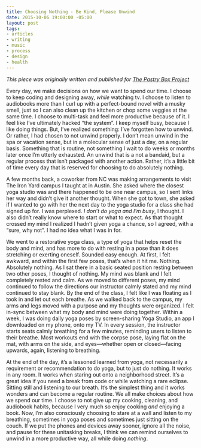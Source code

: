 ```yaml
---
title: Choosing Nothing - Be Kind, Please Unwind
date: 2015-10-06 19:00:00 -05:00
layout: post
tags:
- articles
- writing
- music
- process
- design
- health
---
```


*This piece was originally written and published for [The Pastry Box Project](https://the-pastry-box-project.net/sameera-kapila/2015-october-7)*

Every day, we make decisions on how we want to spend our time. I choose to keep coding and designing away, *while* watching tv. I choose to listen to audiobooks more than I curl up with a perfect-bound novel with a musky smell, just so I can also clean up the kitchen or chop some veggies at the same time. I choose to multi-task and feel more productive because of it. I feel like I’ve ultimately hacked “the system”. I keep myself busy, because I like doing things. But, I’ve realized something: I’ve forgotten how to unwind. Or rather, I had chosen to not unwind properly. I don’t mean unwind in the spa or vacation sense, but in a molecular sense of just a day, on a regular basis. Something that is routine, not something I wait to do weeks or months later once I’m utterly exhausted. An unwind that is a not a bandaid, but a regular process that isn’t packaged with another action. Rather, it’s a little bit of time every day that is reserved for choosing to do absolutely nothing.

A few months back, a coworker from NC was making arrangements to visit The Iron Yard campus I taught at in Austin. She asked where the closest yoga studio was and there happened to be one near campus, so I sent links her way and didn’t give it another thought. When she got to town, she asked if I wanted to go with her the next day to the yoga studio for a class she had signed up for. I was perplexed. *I don’t do yoga and I’m busy*, I thought. I also didn’t really know where to start or what to expect. As that thought crossed my mind I realized I hadn’t given yoga a chance, so I agreed, with a “sure, why not”. I had no idea what I was in for.

We went to a restorative yoga class, a type of yoga that helps reset the body and mind, and has more to do with resting in a pose than it does stretching or exerting oneself. Sounded easy enough. At first, I felt awkward, and within the first few poses, that’s when it hit me. Nothing. Absolutely nothing. As I sat there in a basic seated position resting between two other poses, I thought of nothing. My mind was blank and I felt completely rested and calm. As we moved to different poses, my mind continued to follow the directions our instructor calmly stated and my mind continued to stay blank. By the end of the class, I felt like I was floating as I took in and let out each breathe. As we walked back to the campus, my arms and legs moved with a purpose and my thoughts were organized. I felt in-sync between what my body and mind were doing together. Within a week, I was doing daily yoga poses by screen-sharing Yoga Studio, an app I downloaded on my phone, onto my TV. In every session, the instructor starts seats calmly breathing for a few minutes, reminding users to listen to their breathe. Most workouts end with the corpse pose, laying flat on the mat, with arms on the side, and eyes—whether open or closed—facing upwards, again, listening to breathing.

At the end of the day, it’s a lessoned learned from yoga, not necessarily a requirement or recommendation to do yoga, but to just do nothing. It works in any room. It works when staring out onto a neighborhood street. It’s a great idea if you need a break from code or while watching a rare eclipse. Sitting still and listening to our breath. It’s the simplest thing and it works wonders and can become a regular routine. We all make choices about how we spend our time. I choose to not give up my cooking, cleaning, and audiobook habits, because I very much so enjoy cooking *and* enjoying a book. Now, I’m also consciously choosing to stare at a wall and listen to my breathing, sometimes in yoga poses and sometimes just sitting on the couch. If we put the phones and devices away sooner, ignore all the noise, and pause for these unitasking breaks, I think we can remind ourselves to unwind in a more productive way, all while doing *nothing*.